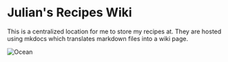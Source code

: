 # Julian's Recipes Wiki

This is a centralized location for me to store my recipes at. They are hosted using mkdocs which translates markdown files into a wiki page.

![Ocean](img/ocean.jpg)